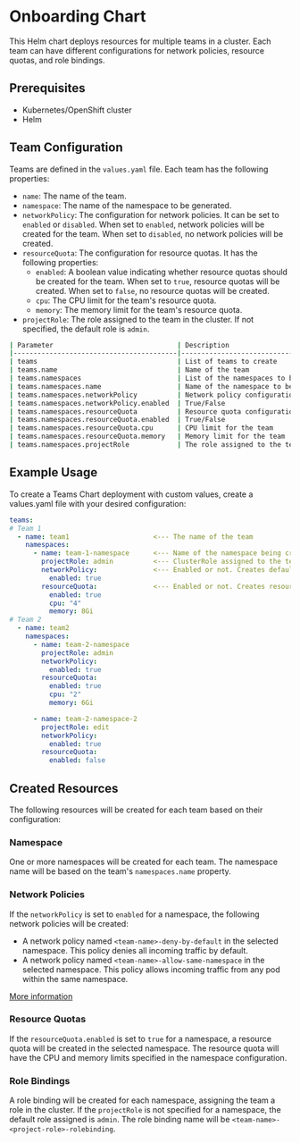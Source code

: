 # Onboarding Chart

This Helm chart deploys resources for multiple teams in a cluster. Each team can have different configurations for network policies, resource quotas, and role bindings.
## Prerequisites

- Kubernetes/OpenShift cluster
- Helm
## Team Configuration

Teams are defined in the `values.yaml` file. Each team has the following properties:

- `name`: The name of the team.
- `namespace`: The name of the namespace to be generated.
- `networkPolicy`: The configuration for network policies. It can be set to `enabled` or `disabled`. When set to `enabled`, network policies will be created for the team. When set to `disabled`, no network policies will be created.
- `resourceQuota`: The configuration for resource quotas. It has the following properties:
  - `enabled`: A boolean value indicating whether resource quotas should be created for the team. When set to `true`, resource quotas will be created. When set to `false`, no resource quotas will be created.
  - `cpu`: The CPU limit for the team's resource quota.
  - `memory`: The memory limit for the team's resource quota.
- `projectRole`: The role assigned to the team in the cluster. If not specified, the default role is `admin`.

```bash
| Parameter                               | Description                                  | Default |
|-----------------------------------------|----------------------------------------------|---------|
| teams                                   | List of teams to create                      |   []    |
| teams.name                              | Name of the team                             |         |
| teams.namespaces                        | List of the namespaces to be created         |   []    |
| teams.namespaces.name                   | Name of the namespace to be created          |         |
| teams.namespaces.networkPolicy          | Network policy configuration for the team    |         |
| teams.namespaces.networkPolicy.enabled  | True/False                                   |  False  |
| teams.namespaces.resourceQuota          | Resource quota configuration for the team    |         |
| teams.namespaces.resourceQuota.enabled  | True/False                                   |  False  |
| teams.namespaces.resourceQuota.cpu      | CPU limit for the team                       |         |
| teams.namespaces.resourceQuota.memory   | Memory limit for the team                    |         |
| teams.namespaces.projectRole            | The role assigned to the team in the cluster |  admin  |
```

## Example Usage
To create a Teams Chart deployment with custom values, create a values.yaml file with your desired configuration:

```yaml
teams:
# Team 1
  - name: team1                     <--- The name of the team
    namespaces:
      - name: team-1-namespace      <--- Name of the namespace being created
        projectRole: admin          <--- ClusterRole assigned to the team. Default = admin   
        networkPolicy:              <--- Enabled or not. Creates default networkPolicies. Default = false
          enabled: true
        resourceQuota:              <--- Enabled or not. Creates resourceQuotas for the namespace. Default = false
          enabled: true
          cpu: "4"
          memory: 8Gi
# Team 2
  - name: team2
    namespaces:
      - name: team-2-namespace
        projectRole: admin
        networkPolicy:
          enabled: true
        resourceQuota:
          enabled: true
          cpu: "2"
          memory: 6Gi

      - name: team-2-namespace-2
        projectRole: edit
        networkPolicy:
          enabled: true
        resourceQuota:
          enabled: false
```
## Created Resources

The following resources will be created for each team based on their configuration:

### Namespace

One or more namespaces will be created for each team. The namespace name will be based on the team's `namespaces.name` property.

### Network Policies

If the `networkPolicy` is set to `enabled` for a namespace, the following network policies will be created:

- A network policy named `<team-name>-deny-by-default` in the selected namespace. This policy denies all incoming traffic by default.
- A network policy named `<team-name>-allow-same-namespace` in the selected namespace. This policy allows incoming traffic from any pod within the same namespace.

[More information](https://docs.openshift.com/container-platform/latest/networking/network_policy/creating-network-policy.html#nw-networkpolicy-create-cli_creating-network-policy)
### Resource Quotas

If the `resourceQuota.enabled` is set to `true` for a namespace, a resource quota will be created in the selected namespace. The resource quota will have the CPU and memory limits specified in the namespace configuration.

### Role Bindings

A role binding will be created for each namespace, assigning the team a role in the cluster. If the `projectRole` is not specified for a namespace, the default role assigned is `admin`. The role binding name will be `<team-name>-<project-role>-rolebinding`.
